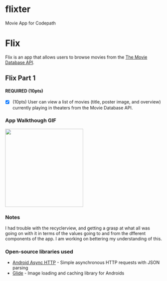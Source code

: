 # flixter
Movie App for Codepath
# Flix
Flix is an app that allows users to browse movies from the [The Movie Database API](http://docs.themoviedb.apiary.io/#).

## Flix Part 1

#### REQUIRED (10pts)
- [X] (10pts) User can view a list of movies (title, poster image, and overview) currently playing in theaters from the Movie Database API.

### App Walkthough GIF
<img src="https://media.giphy.com/media/jqCFyw5HmvpizfcheI/giphy.gif" width=250><br>

### Notes
I had trouble with the recyclerview, and getting a grasp at what all was going on with it in terms of the values going to and from the dfferent components of the app. I am working on bettering my understanding of this.
### Open-source libraries used

- [Android Async HTTP](https://github.com/codepath/CPAsyncHttpClient) - Simple asynchronous HTTP requests with JSON parsing
- [Glide](https://github.com/bumptech/glide) - Image loading and caching library for Androids
